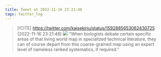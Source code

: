 ```yaml
---
title: Tweet at 2022-11-16 23:21:48
tags: twitter_log
---
```


> [!CITE] https://twitter.com/kaisekiriu/status/1592885653062430725 (2022-11-16 23:21:48)
> ![](https://twitter.com/kaisekiriu/status/1592885653062430725)
> "When biologists debate certain specific areas of that living world map in specialized technical literature, they can of course depart from this coarse-grained map using an expert level of nameless ranked systematics, if required."
